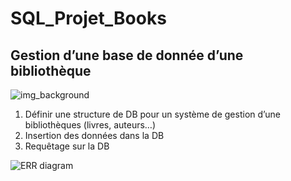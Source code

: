 # SQL_Projet_Books
## Gestion d’une base de donnée d’une bibliothèque

![img_background](https://github.com/user-attachments/assets/fbf4ef05-875b-4058-94ec-bd7258c4176c)

1. Définir une structure de DB pour un système de gestion d’une bibliothèques (livres, auteurs…)
2. Insertion des données dans la DB
3. Requêtage sur la DB

![ERR diagram](https://github.com/user-attachments/assets/7e8091dd-6f70-427e-becd-da2eb8a38280)


